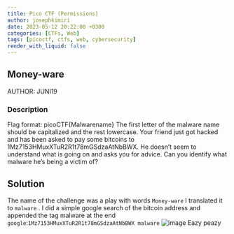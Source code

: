 ```yaml
---
title: Pico CTF (Permissions)
author: josephkimiri
date: 2023-05-12 20:22:00 +0300
categories: [CTFs, Web]
tags: [picoctf, ctfs, web, cybersecurity]
render_with_liquid: false
---
```


## Money-ware

AUTHOR: JUNI19

### Description
Flag format: picoCTF{Malwarename}
The first letter of the malware name should be capitalized and the rest lowercase.
Your friend just got hacked and has been asked to pay some bitcoins to
1Mz7153HMuxXTuR2R1t78mGSdzaAtNbBWX. He doesn’t seem to understand what is going on and asks 
you for advice. Can you identify what malware he’s being a victim of?

## Solution
The name of the challenge was a play with words `Money-ware`  I translated it to `malware` .
I did a simple google search of the bitcoin address and appended the tag malware at the end
`google`:`1Mz7153HMuxXTuR2R1t78mGSdzaAtNbBWX malware`
![image](https://user-images.githubusercontent.com/98275198/237025626-77e4193c-2019-45d5-8070-6738eaa97f92.png)
Eazy peazy
